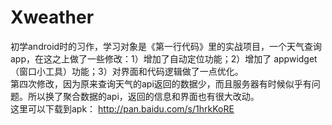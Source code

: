 # Xweather
初学android时的习作，学习对象是《第一行代码》里的实战项目，一个天气查询app，在这之上做了一些修改：1）增加了自动定位功能；2）增加了 appwidget（窗口小工具）功能；3）对界面和代码逻辑做了一点优化。
<br>第四次修改，因为原来查询天气的api返回的数据少，而且服务器有时候似乎有问题。所以换了聚合数据的api，返回的信息和界面也有很大改动。
<br>这里可以下载到apk： http://pan.baidu.com/s/1hrkKoRE

